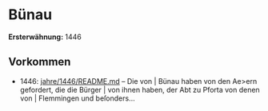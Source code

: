 # Bünau

**Ersterwähnung:** 1446

## Vorkommen
- 1446: [jahre/1446/README.md](../jahre/1446/README.md) – Die von |
Bünau haben von den Ae>ern gefordert, die die Bürger |
von ihnen haben, der Abt zu Pforta von denen von |
Flemmingen und beſonders...

